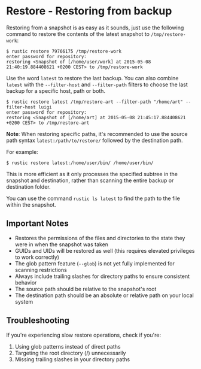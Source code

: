 # Restore - Restoring from backup

Restoring from a snapshot is as easy as it sounds, just use the following
command to restore the contents of the latest snapshot to `/tmp/restore-work`:

```console
$ rustic restore 79766175 /tmp/restore-work
enter password for repository:
restoring <Snapshot of [/home/user/work] at 2015-05-08 21:40:19.884408621 +0200 CEST> to /tmp/restore-work
```

Use the word `latest` to restore the last backup. You can also combine `latest`
with the `--filter-host` and `--filter-path` filters to choose the last backup
for a specific host, path or both.

```console
$ rustic restore latest /tmp/restore-art --filter-path "/home/art" --filter-host luigi
enter password for repository:
restoring <Snapshot of [/home/art] at 2015-05-08 21:45:17.884408621 +0200 CEST> to /tmp/restore-art
```

**Note**: When restoring specific paths, it's recommended to use the source path
syntax `latest:/path/to/restore/` followed by the destination path.

For example:

```console
$ rustic restore latest:/home/user/bin/ /home/user/bin/
```

This is more efficient as it only processes the specified subtree in the
snapshot and destination, rather than scanning the entire backup or destination
folder.

<!-- TODO: RESTORE USING GLOB NOT IMPLEMENTED YET

Use `--glob` (pattern to exclude/include (can be specified multiple times)) to
restrict the restore to a subset of files in the snapshot. For example, to
restore a single file:

```console
$ rustic restore 79766175 /tmp/restore-work --glob /work/foo
enter password for repository:
restoring <Snapshot of [/home/user/work] at 2015-05-08 21:40:19.884408621 +0200 CEST> to /tmp/restore-work
```

This will restore the file `foo` to `/tmp/restore-work/work/foo`. -->

You can use the command `rustic ls latest` to find the path to the file within
the snapshot.

<!-- TODO: or `rustic find foo` (rustic find not implemented yet) -->

<!-- TODO: RESTORE USING GLOB NOT IMPLEMENTED YET

This path you can then pass to
`--glob` in verbatim to only restore the single file or directory.

There is case insensitive variants of `--glob` called `--iglob`. This option
will behave the same way but ignore the casing of paths. -->

## Important Notes

- Restores the permissions of the files and directories to the state they were
  in when the snapshot was taken
- GUIDs and UIDs will be restored as well (this requires elevated privileges to
  work correctly)
- The glob pattern feature (`--glob`) is not yet fully implemented for scanning
  restrictions
- Always include trailing slashes for directory paths to ensure consistent
  behavior
- The source path should be relative to the snapshot's root
- The destination path should be an absolute or relative path on your local
  system

## Troubleshooting

If you're experiencing slow restore operations, check if you're:

1. Using glob patterns instead of direct paths
2. Targeting the root directory (/) unnecessarily
3. Missing trailing slashes in your directory paths
